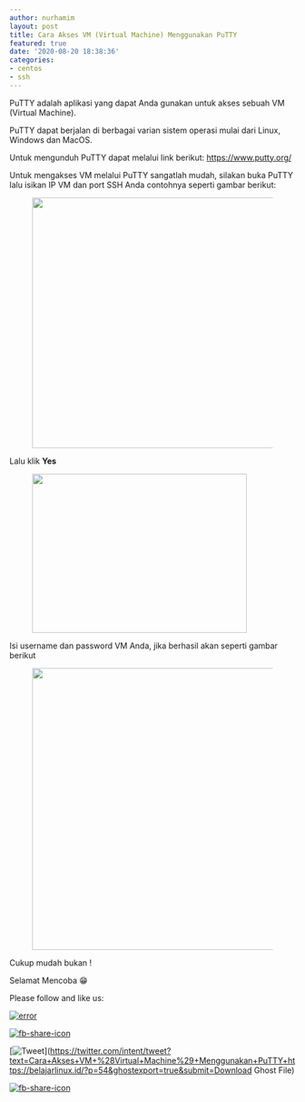 ```yaml
---
author: nurhamim
layout: post
title: Cara Akses VM (Virtual Machine) Menggunakan PuTTY
featured: true
date: '2020-08-20 18:38:36'
categories:
- centos
- ssh
---
```


PuTTY adalah aplikasi yang dapat Anda gunakan untuk akses sebuah VM (Virtual Machine).

PuTTY dapat berjalan di berbagai varian sistem operasi mulai dari Linux, Windows dan MacOS.

Untuk mengunduh PuTTY dapat melalui link berikut: https://www.putty.org/

Untuk mengakses VM melalui PuTTY sangatlah mudah, silakan buka PuTTY lalu isikan IP VM dan port SSH Anda contohnya seperti gambar berikut:

<figure class="wp-block-image size-large"><img loading="lazy" width="451" height="441" src="/content/images/wordpress/2020/08/image.png" alt="" class="wp-image-55" srcset="/content/images/wordpress/2020/08/image.png 451w, /content/images/wordpress/2020/08/image-300x293.png 300w" sizes="(max-width: 451px) 100vw, 451px"></figure>

Lalu klik **Yes**

<figure class="wp-block-image size-large"><img loading="lazy" width="378" height="280" src="/content/images/wordpress/2020/08/image-1.png" alt="" class="wp-image-56" srcset="/content/images/wordpress/2020/08/image-1.png 378w, /content/images/wordpress/2020/08/image-1-300x222.png 300w" sizes="(max-width: 378px) 100vw, 378px"></figure>

Isi username dan password VM Anda, jika berhasil akan seperti gambar berikut

<figure class="wp-block-image size-large"><img loading="lazy" width="755" height="496" src="/content/images/wordpress/2020/08/image-2.png" alt="" class="wp-image-57" srcset="/content/images/wordpress/2020/08/image-2.png 755w, /content/images/wordpress/2020/08/image-2-300x197.png 300w" sizes="(max-width: 755px) 100vw, 755px"></figure>

Cukup mudah bukan !

Selamat Mencoba 😁

Please follow and like us:

[![error](/wp-content/plugins/ultimate-social-media-icons/images/follow_subscribe.png)](https://api.follow.it/widgets/icon/VHc3d1lpVGdwRnE5QnV0eERCNUx5RCtvTTVoUkNYS3NNRmd5eVhlQW9tNXRHS3VTbGh6Y0NybkRJRS8zSGpjRDVZb1ZGMlNTSEpJYUpuZzZqNzdnd3VSN3dwM2VlQTF6ejJEaGV5UGRUbnlEcHFNd3luYTV4ZTZtUGowVWI2Q2x8M2kzdnBEeUIrUk5xOFI5TXZ3cHF3bFNQRkRJSGhUNGdrRFd0TlNtdE1OWT0=/OA==/)

[![fb-share-icon](/wp-content/plugins/ultimate-social-media-icons/images/visit_icons/fbshare_bck.png "Facebook Share")](https://www.facebook.com/sharer/sharer.php?u=https%3A%2F%2Fbelajarlinux.id%2F%3Fp%3D54%26ghostexport%3Dtrue%26submit%3DDownload+Ghost+File)

[![Tweet](/wp-content/plugins/ultimate-social-media-icons/images/visit_icons/en_US_Tweet.svg "Tweet")](https://twitter.com/intent/tweet?text=Cara+Akses+VM+%28Virtual+Machine%29+Menggunakan+PuTTY+https://belajarlinux.id/?p=54&ghostexport=true&submit=Download Ghost File)

[![fb-share-icon](/wp-content/plugins/ultimate-social-media-icons/images/share_icons/Pinterest_Save/en_US_save.svg "Pin Share")](#)

<!--kg-card-end: html-->
